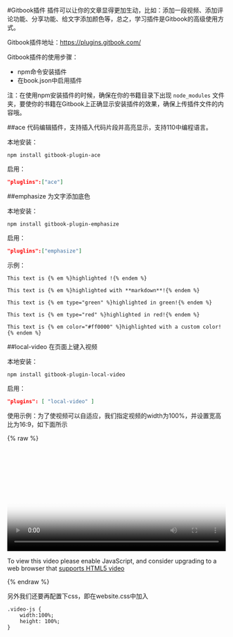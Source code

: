 #Gitbook插件
插件可以让你的文章显得更加生动，比如：添加一段视频、添加评论功能、分享功能、给文字添加颜色等，总之，学习插件是Gitbook的高级使用方式。

Gitbook插件地址：https://plugins.gitbook.com/

Gitbook插件的使用步骤：
* npm命令安装插件
* 在book.json中启用插件   

注：在使用npm安装插件的时候，确保在你的书籍目录下出现 `node_modules` 文件夹，要使你的书籍在Gitbook上正确显示安装插件的效果，确保上传插件文件的内容哦。

##ace 
代码编辑插件，支持插入代码片段并高亮显示，支持110中编程语言。

本地安装：   
```
npm install gitbook-plugin-ace
```

启用：   
```json
"pluglins":["ace"]
```


##emphasize
为文字添加底色

本地安装：   
```
npm install gitbook-plugin-emphasize
```

启用：  
```json 
"pluglins":["emphasize"]
```

示例：   
```
This text is {% em %}highlighted !{% endem %}

This text is {% em %}highlighted with **markdown**!{% endem %}

This text is {% em type="green" %}highlighted in green!{% endem %}

This text is {% em type="red" %}highlighted in red!{% endem %}

This text is {% em color="#ff0000" %}highlighted with a custom color!{% endem %}
```

##local-video
在页面上键入视频

本地安装：
```   
npm install gitbook-plugin-local-video
```

启用： 
```json  
"plugins": [ "local-video" ]
```

使用示例：为了使视频可以自适应，我们指定视频的width为100%，并设置宽高比为16:9，如下面所示

{% raw %}
<video id="my-video" class="video-js" controls preload="auto" width="100%" 
poster="http://zhangjikai.com/resource/poster.jpg" data-setup='{"aspectRatio":"16:9"}'>
  <!-- <source src="http://zhangjikai.com/resource/demo.mp4" type='video/mp4' > -->
  <source src="http://120.25.195.103/mine/ggg/mv/am3.mp4" type='video/mp4' >
  <p class="vjs-no-js">
    To view this video please enable JavaScript, and consider upgrading to a web browser that
    <a href="http://videojs.com/html5-video-support/" target="_blank">supports HTML5 video</a>
  </p>
</video>
{% endraw %}

另外我们还要再配置下css，即在website.css中加入

    .video-js {
        width:100%;
        height: 100%;
    }
